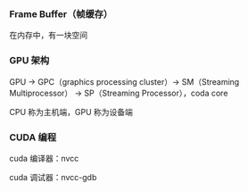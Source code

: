 ### Frame Buffer（帧缓存）

在内存中，有一块空间


### GPU 架构

GPU -> GPC（graphics processing cluster）-> SM（Streaming Multiprocessor） -> SP（Streaming Processor），coda core

CPU 称为主机端，GPU 称为设备端


### CUDA 编程

cuda 编译器：nvcc

cuda 调试器：nvcc-gdb

